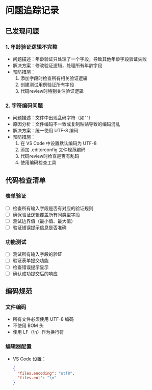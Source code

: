 # 问题追踪记录

## 已发现问题

### 1. 年龄验证逻辑不完整
- 问题描述：年龄验证只处理了一个字段，导致其他年龄字段验证失败
- 解决方案：修改验证逻辑，处理所有年龄字段
- 预防措施：
  1. 添加字段时检查所有相关验证逻辑
  2. 创建测试用例验证所有字段
  3. 代码review时特别关注验证逻辑

### 2. 字符编码问题
- 问题描述：文件中出现乱码字符（如""）
- 原因分析：文件编码不一致或复制粘贴导致的编码混乱
- 解决方案：统一使用 UTF-8 编码
- 预防措施：
  1. 在 VS Code 中设置默认编码为 UTF-8
  2. 添加 .editorconfig 文件规范编码
  3. 代码review时检查是否有乱码
  4. 使用编码检查工具

## 代码检查清单

### 表单验证
- [ ] 检查所有输入字段是否有对应的验证规则
- [ ] 确保验证逻辑覆盖所有同类型字段
- [ ] 测试边界值（最小值、最大值）
- [ ] 验证错误提示信息是否准确

### 功能测试
- [ ] 测试所有输入字段的验证
- [ ] 验证表单提交功能
- [ ] 检查错误提示显示
- [ ] 确认成功提交后的响应 

## 编码规范

### 文件编码
- 所有文件必须使用 UTF-8 编码
- 不使用 BOM 头
- 使用 LF（\n）作为换行符

### 编辑器配置
- VS Code 设置：
  ```json
  {
    "files.encoding": "utf8",
    "files.eol": "\n"
  }
  ``` 